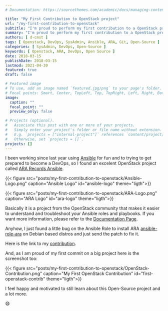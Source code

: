 ```yaml
---
# Documentation: https://sourcethemes.com/academic/docs/managing-content/

title: "My First Contribution to OpenStack project"
url: "/my-first-contribution-to-openstack"
subtitle: "I'm proud to perform my first contribution to a OpenStack project"
summary: "I'm proud to perform my first contribution to a OpenStack project"
authors: [ d-cmst ]
tags: [ Openstack, DevOps, SysAdmin, Ansible, ARA, Git, Open-Source ]
categories: [ SysAdmin, DevOps, Open-Source ]
keywords: [ Openstack, ARA, DevOps, Open Source ]
date: 2018-03-15
publishDate: 2018-03-15
lastmod: 2021-04-30
featured: true
draft: false

# Featured image
# To use, add an image named `featured.jpg/png` to your page's folder.
# Focal points: Smart, Center, TopLeft, Top, TopRight, Left, Right, BottomLeft, Bottom, BottomRight.
image:
  caption: ""
  focal_point: ""
  preview_only: false

# Projects (optional).
#   Associate this post with one or more of your projects.
#   Simply enter your project's folder or file name without extension.
#   E.g. `projects = ["internal-project"]` references `content/project/deep-learning/index.md`.
#   Otherwise, set `projects = []`.
projects: []
---
```


I been working since last year using [Ansible](https://www.ansible.com/) for fun and to trying to get prepared to become a DevOps, so I found an excelent OpenStack project called [ARA Records Ansible](https://github.com/openstack/ara).

{{< figure src="posts/my-first-contribution-to-openstack/Ansible-Logo.png" caption="Ansible Logo" id="ansible-logo" theme="ligth">}}

{{< figure src="posts/my-first-contribution-to-openstack/ARA-Logo.png" caption="ARA Logo" id="ara-logo" theme="ligth">}}

Basically it  is a project from the OpenStack community that makes it easier to understand and troubleshoot your Ansible roles and playbooks.
If you want more information, please refer to the [Documentation Page](http://ara.readthedocs.io/en/latest/).

Anyhow, I just found a little bug on the Ansible Role to install ARA [ansible-role-ara](https://opendev.org/recordsansible/ansible-role-ara) on Debian based distros and just send the patch to fix it.

Here is the link to my [contribution](https://opendev.org/recordsansible/ansible-role-ara/commit/3e194e169070213c0bcfd007c97222ce318c6556).

And, as I am proud of my first commit on a big project here is the screenshot too:

{{< figure src="posts/my-first-contribution-to-openstack/OpenStack-Contribution.png" caption="My First OpenStack Contribution" id="first-openstack-contrib" theme="ligth">}}

I feel happy and motivated to still learn about this Open-Source project and a lot more.

:smile:
